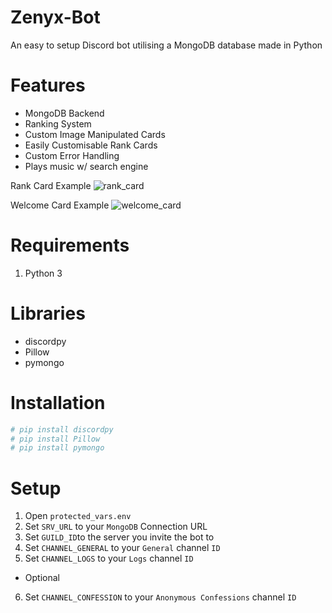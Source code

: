 # Zenyx-Bot
An easy to setup Discord bot utilising a MongoDB database made in Python 

# Features 
- MongoDB Backend 
- Ranking System
- Custom Image Manipulated Cards 
- Easily Customisable Rank Cards 
- Custom Error Handling 
- Plays music w/ search engine 

Rank Card Example
![rank_card](https://cdn.discordapp.com/attachments/665771066085474346/840510892516704296/card_temp-1.png)

Welcome Card Example
![welcome_card](https://cdn.discordapp.com/attachments/665771066085474346/840511453454532648/temp_welcome.png)
# Requirements 
1. Python 3

# Libraries 
- discordpy 
- Pillow 
- pymongo

# Installation 
```py
# pip install discordpy 
# pip install Pillow
# pip install pymongo 
```

# Setup
1. Open `protected_vars.env`
2. Set `SRV_URL` to your `MongoDB` Connection URL 
3. Set `GUILD_ID`to the server you invite the bot to 
4. Set `CHANNEL_GENERAL` to your `General` channel `ID`
5. Set `CHANNEL_LOGS` to your `Logs` channel `ID` 
- Optional 
6. Set `CHANNEL_CONFESSION` to your `Anonymous Confessions` channel `ID`





